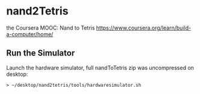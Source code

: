 # nand2Tetris
the Coursera MOOC: Nand to Tetris
https://www.coursera.org/learn/build-a-computer/home/

## Run the Simulator
Launch the hardware simulator, full nandToTetris zip was uncompressed on desktop:

```
> ~/desktop/nand2tetris/tools/hardwaresimulator.sh
